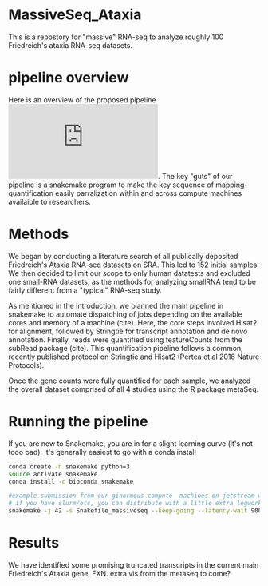 # MassiveSeq_Ataxia

This is a repostory for "massive" RNA-seq to analyze roughly 100 Friedreich's ataxia RNA-seq datasets. 

# pipeline overview

Here is an overview of the proposed pipeline ![pipeline](https://github.com/NCBI-Hackathons/MassiveSeq/raw/master/MassiveSeq%20Flow%20Diagram%20v3.pdf). The key "guts" of our pipeline is a snakemake program to make the key sequence of mapping-quantification easily parralization within and across compute machines availaible to researchers.

# Methods

We began by conducting a literature search of all publically deposited Friedreich's Ataxia RNA-seq datasets on SRA. This led to 152 initial samples. We then decided to limit our scope to only human datatests and excluded one small-RNA datasets, as the methods for analyzing smallRNA tend to be fairly different from a "typical" RNA-seq study.

As mentioned in the introduction, we planned the main pipeline in snakemake to automate dispatching of jobs depending on the available cores and memory of a machine (cite). Here, the core steps involved Hisat2 for alignment, followed by Stringtie for transcript annotation and de novo annotation. Finally, reads were quantified using featureCounts from the subRead package (cite). This quantification pipeline follows a common, recently published protocol on Stringtie and Hisat2 (Pertea et al 2016 Nature Protocols).

Once the gene counts were fully quantified for each sample, we analyzed the overall dataset comprised of all 4 studies using the R package metaSeq.  


# Running the pipeline

If you are new to Snakemake, you are in for a slight learning curve (it's not tooo bad). It's generally easiest to go with a conda install

```bash
conda create -n snakemake python=3
source activate snakemake
conda install -c bioconda snakemake

#example submission from our ginormous compute  machines on jetstream with 180GB ram and 44 cores
# if you have slurm/etc, you can distribute with a little extra legwork
snakemake -j 42 -s Snakefile_massiveseq --keep-going --latency-wait 900
```

# Results

We have identified some promising truncated transcripts in the current main Friedreich's Ataxia gene, FXN. extra vis from the metaseq to come?
